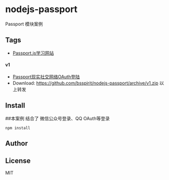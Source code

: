 nodejs-passport
===============

Passport 模块案例

## Tags 
+ [Passport.js学习网站](http://idlelife.org/archives/808)
#### v1

+ [Passport现实社交网络OAuth登陆](http://blog.fens.me/nodejs-oauth-passport/)
+ Download: https://github.com/bsspirit/nodejs-passport/archive/v1.zip
以上转发
## Install 
##本案例 结合了 微信公众号登录、QQ OAuth等登录
```{base}
npm install
```

## Author



## License

MIT

